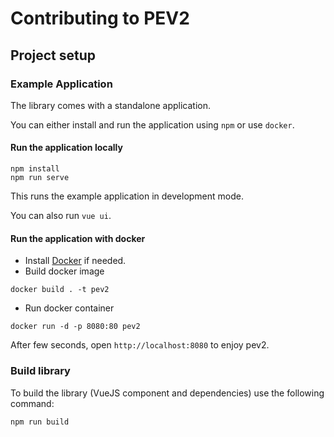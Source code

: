 # Contributing to PEV2

## Project setup

### Example Application

The library comes with a standalone application.

You can either install and run the application using `npm` or use `docker`.

#### Run the application locally

```
npm install
npm run serve
```

This runs the example application in development mode.

You can also run `vue ui`.

#### Run the application with docker

- Install [Docker](https://www.docker.com/) if needed.
- Build docker image

```
docker build . -t pev2
```

- Run docker container

```
docker run -d -p 8080:80 pev2
```

After few seconds, open `http://localhost:8080` to enjoy pev2.

### Build library

To build the library (VueJS component and dependencies) use the following
command:

```
npm run build
```

